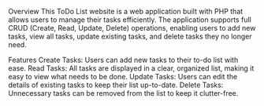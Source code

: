 

Overview
This ToDo List website is a web application built with PHP that allows users to manage their tasks efficiently. The application supports full CRUD (Create, Read, Update, Delete) operations, enabling users to add new tasks, view all tasks, update existing tasks, and delete tasks they no longer need.

Features
Create Tasks: Users can add new tasks to their to-do list with ease.
Read Tasks: All tasks are displayed in a clear, organized list, making it easy to view what needs to be done.
Update Tasks: Users can edit the details of existing tasks to keep their list up-to-date.
Delete Tasks: Unnecessary tasks can be removed from the list to keep it clutter-free.
